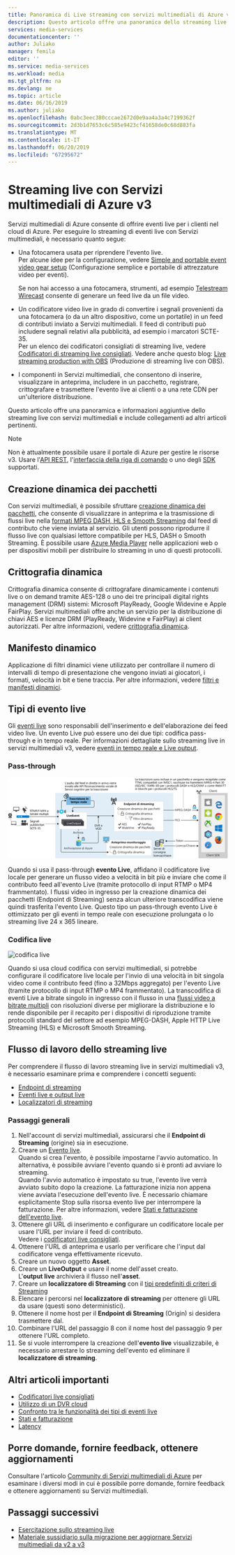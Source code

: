 ```yaml
---
title: Panoramica di Live streaming con servizi multimediali di Azure v3 | Microsoft Docs
description: Questo articolo offre una panoramica dello streaming live con Servizi multimediali di Azure v3.
services: media-services
documentationcenter: ''
author: Juliako
manager: femila
editor: ''
ms.service: media-services
ms.workload: media
ms.tgt_pltfrm: na
ms.devlang: ne
ms.topic: article
ms.date: 06/16/2019
ms.author: juliako
ms.openlocfilehash: 0abc3eec380cccae2672d0e9aa4a3a4c7199362f
ms.sourcegitcommit: 2d3b1d7653c6c585e9423cf41658de0c68d883fa
ms.translationtype: MT
ms.contentlocale: it-IT
ms.lasthandoff: 06/20/2019
ms.locfileid: "67295672"
---
```

# <a name="live-streaming-with-azure-media-services-v3"></a>Streaming live con Servizi multimediali di Azure v3

Servizi multimediali di Azure consente di offrire eventi live per i clienti nel cloud di Azure. Per eseguire lo streaming di eventi live con Servizi multimediali, è necessario quanto segue:  

- Una fotocamera usata per riprendere l'evento live.<br/>Per alcune idee per la configurazione, vedere [Simple and portable event video gear setup]( https://link.medium.com/KNTtiN6IeT) (Configurazione semplice e portabile di attrezzature video per eventi).

    Se non hai accesso a una fotocamera, strumenti, ad esempio [Telestream Wirecast](https://www.telestream.net/wirecast/overview.htm) consente di generare un feed live da un file video.
- Un codificatore video live in grado di convertire i segnali provenienti da una fotocamera (o da un altro dispositivo, come un portatile) in un feed di contributi inviato a Servizi multimediali. Il feed di contributi può includere segnali relativi alla pubblicità, ad esempio i marcatori SCTE-35.<br/>Per un elenco dei codificatori consigliati di streaming live, vedere [Codificatori di streaming live consigliati](recommended-on-premises-live-encoders.md). Vedere anche questo blog: [Live streaming production with OBS](https://link.medium.com/ttuwHpaJeT) (Produzione di streaming live con OBS).
- I componenti in Servizi multimediali, che consentono di inserire, visualizzare in anteprima, includere in un pacchetto, registrare, crittografare e trasmettere l'evento live ai clienti o a una rete CDN per un'ulteriore distribuzione.

Questo articolo offre una panoramica e informazioni aggiuntive dello streaming live con servizi multimediali e include collegamenti ad altri articoli pertinenti.
 
> [!NOTE]
> Non è attualmente possibile usare il portale di Azure per gestire le risorse v3. Usare l'[API REST](https://aka.ms/ams-v3-rest-ref), l'[interfaccia della riga di comando](https://aka.ms/ams-v3-cli-ref) o uno degli [SDK](media-services-apis-overview.md#sdks) supportati.

## <a name="dynamic-packaging"></a>Creazione dinamica dei pacchetti

Con servizi multimediali, è possibile sfruttare [creazione dinamica dei pacchetti](dynamic-packaging-overview.md), che consente di visualizzare in anteprima e la trasmissione di flussi live nella [formati MPEG DASH, HLS e Smooth Streaming](https://en.wikipedia.org/wiki/Adaptive_bitrate_streaming) dal feed di contributo che viene inviata al servizio. Gli utenti possono riprodurre il flusso live con qualsiasi lettore compatibile per HLS, DASH o Smooth Streaming. È possibile usare [Azure Media Player](https://amp.azure.net/libs/amp/latest/docs/index.html) nelle applicazioni web o per dispositivi mobili per distribuire lo streaming in uno di questi protocolli.

## <a name="dynamic-encryption"></a>Crittografia dinamica

Crittografia dinamica consente di crittografare dinamicamente i contenuti live o on demand tramite AES-128 o uno dei tre principali digital rights management (DRM) sistemi: Microsoft PlayReady, Google Widevine e Apple FairPlay. Servizi multimediali offre anche un servizio per la distribuzione di chiavi AES e licenze DRM (PlayReady, Widevine e FairPlay) ai client autorizzati. Per altre informazioni, vedere [crittografia dinamica](content-protection-overview.md).

## <a name="dynamic-manifest"></a>Manifesto dinamico

Applicazione di filtri dinamici viene utilizzato per controllare il numero di intervalli di tempo di presentazione che vengono inviati ai giocatori, i formati, velocità in bit e tiene traccia. Per altre informazioni, vedere [filtri e manifesti dinamici](filters-dynamic-manifest-overview.md).

## <a name="live-event-types"></a>Tipi di evento live

Gli [eventi live](https://docs.microsoft.com/rest/api/media/liveevents) sono responsabili dell'inserimento e dell'elaborazione dei feed video live. Un evento Live può essere uno dei due tipi: codifica pass-through e in tempo reale. Per informazioni dettagliate sullo streaming live in servizi multimediali v3, vedere [eventi in tempo reale e Live output](live-events-outputs-concept.md).

### <a name="pass-through"></a>Pass-through

![pass-through](./media/live-streaming/pass-through.svg)

Quando si usa il pass-through **evento Live**, affidano il codificatore live locale per generare un flusso video a velocità in bit più e inviare che come il contributo feed all'evento Live (tramite protocollo di input RTMP o MP4 frammentato). I flussi video in ingresso per la creazione dinamica dei pacchetti (Endpoint di Streaming) senza alcun ulteriore transcodifica viene quindi trasferita l'evento Live. Questo tipo un pass-through evento Live è ottimizzato per gli eventi in tempo reale con esecuzione prolungata o lo streaming live 24 x 365 lineare. 

### <a name="live-encoding"></a>Codifica live  

![codifica live](./media/live-streaming/live-encoding.svg)

Quando si usa cloud codifica con servizi multimediali, si potrebbe configurare il codificatore live locale per l'invio di una velocità in bit singola video come il contributo feed (fino a 32Mbps aggregato) per l'evento Live (tramite protocollo di input RTMP o MP4 frammentato). La transcodifica di eventi Live a bitrate singolo in ingresso con il flusso in una [flussi video a bitrate multipli](https://en.wikipedia.org/wiki/Adaptive_bitrate_streaming) con risoluzioni diverse per migliorare la distribuzione e lo rende disponibile per il recapito per i dispositivi di riproduzione tramite protocolli standard del settore ad esempio MPEG-DASH, Apple HTTP Live Streaming (HLS) e Microsoft Smooth Streaming. 

## <a name="live-streaming-workflow"></a>Flusso di lavoro dello streaming live

Per comprendere il flusso di lavoro streaming live in servizi multimediali v3, è necessario esaminare prima e comprendere i concetti seguenti: 

- [Endpoint di streaming](streaming-endpoint-concept.md)
- [Eventi live e output live](live-events-outputs-concept.md)
- [Localizzatori di streaming](streaming-locators-concept.md)

### <a name="general-steps"></a>Passaggi generali

1. Nell'account di servizi multimediali, assicurarsi che il **Endpoint di Streaming** (origine) sia in esecuzione. 
2. Creare un [Evento live](live-events-outputs-concept.md). <br/>Quando si crea l'evento, è possibile impostarne l'avvio automatico. In alternativa, è possibile avviare l'evento quando si è pronti ad avviare lo streaming.<br/> Quando l'avvio automatico è impostato su true, l'evento live verrà avviato subito dopo la creazione. La fatturazione inizia non appena viene avviata l'esecuzione dell'evento live. È necessario chiamare esplicitamente Stop sulla risorsa evento live per interrompere la fatturazione. Per altre informazioni, vedere [Stati e fatturazione dell'evento live](live-event-states-billing.md).
3. Ottenere gli URL di inserimento e configurare un codificatore locale per usare l'URL per inviare il feed di contributo.<br/>Vedere i [codificatori live consigliati](recommended-on-premises-live-encoders.md).
4. Ottenere l'URL di anteprima e usarlo per verificare che l'input dal codificatore venga effettivamente ricevuto.
5. Creare un nuovo oggetto **Asset**.
6. Creare un **LiveOutput** e usare il nome dell'asset creato.<br/>L'**output live** archivierà il flusso nell'**asset**.
7. Creare un **localizzatore di Streaming** con il [tipi predefiniti di criteri di Streaming](streaming-policy-concept.md)
8. Elencare i percorsi nel **localizzatore di streaming** per ottenere gli URL da usare (questi sono deterministici).
9. Ottenere il nome host per il **Endpoint di Streaming** (Origin) si desidera trasmettere dal.
10. Combinare l'URL del passaggio 8 con il nome host del passaggio 9 per ottenere l'URL completo.
11. Se si vuole interrompere la creazione dell'**evento live** visualizzabile, è necessario arrestare lo streaming dell'evento ed eliminare il **localizzatore di streaming**.

## <a name="other-important-articles"></a>Altri articoli importanti

- [Codificatori live consigliati](recommended-on-premises-live-encoders.md)
- [Utilizzo di un DVR cloud](live-event-cloud-dvr.md)
- [Confronto tra le funzionalità dei tipi di eventi live](live-event-types-comparison.md)
- [Stati e fatturazione](live-event-states-billing.md)
- [Latency](live-event-latency.md)

## <a name="ask-questions-give-feedback-get-updates"></a>Porre domande, fornire feedback, ottenere aggiornamenti

Consultare l'articolo [Community di Servizi multimediali di Azure](media-services-community.md) per esaminare i diversi modi in cui è possibile porre domande, fornire feedback e ottenere aggiornamenti su Servizi multimediali.

## <a name="next-steps"></a>Passaggi successivi

* [Esercitazione sullo streaming live](stream-live-tutorial-with-api.md)
* [Materiale sussidiario sulla migrazione per aggiornare Servizi multimediali da v2 a v3](migrate-from-v2-to-v3.md)

